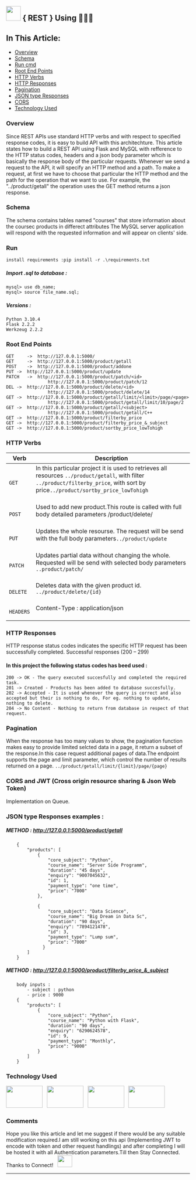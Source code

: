 ## <img src="https://user-images.githubusercontent.com/125151906/223210076-58b29154-0e90-4e37-b42f-f23387cfe83f.png" width="40px;" height="40px;"> { REST } Using 🐍🧪🐬

## In This Article:
- [Overview](https://awesomeopensource.com/project/elangosundar/awesome-README-templates)
- [Schema](https://awesomeopensource.com/project/elangosundar/awesome-README-templates)
- [Run cmd](https://awesomeopensource.com/project/elangosundar/awesome-README-templates)
- [Root End Points](https://awesomeopensource.com/project/elangosundar/awesome-README-templates)
- [HTTP Verbs](https://awesomeopensource.com/project/elangosundar/awesome-README-templates)
- [HTTP Responses ](https://awesomeopensource.com/project/elangosundar/awesome-README-templates)
- [Pagination](https://awesomeopensource.com/project/elangosundar/awesome-README-templates)
- [JSON type Responses](https://awesomeopensource.com/project/elangosundar/awesome-README-templates)
- [CORS](https://awesomeopensource.com/project/elangosundar/awesome-README-templates)
- [Technology Used](https://awesomeopensource.com/project/elangosundar/awesome-README-templates)

### Overview 

Since REST APIs use standard HTTP verbs and with respect to specified response codes, 
it is easy to build API with this architechture. This article states how to build a REST API using Flask and MySQL with refference to the HTTP status codes, 
headers and a json body parameter whcih is basically the response body of the particular requests.
Whenever we send a request to the API, it will specify an HTTP method and a path. 
To make a request, at first we have to choose that particular the HTTP method and the path for the operation that we want to use. 
For example, the "../product/getall" the operation uses the GET method returns a json response. 

### Schema
The schema contains tables named "courses" that store information about the coursec products in differect attributes
The MySQL server application will respond with the requested information and will appear on clients' side.
### Run
    install requirements :pip install -r .\requirements.txt
##### Import .sql to database :<br>  	
    
    mysql> use db_name;
 	mysql> source file_name.sql;
    
##### Versions :<br>  
    Python 3.10.4
    Flask 2.2.2
    Werkzeug 2.2.2
    
### Root End Points    
    GET 	-> 	http://127.0.0.1:5000/
    GET 	-> 	http://127.0.0.1:5000/product/getall
    POST	->	http://127.0.0.1:5000/product/addone
    PUT	->	http://127.0.0.1:5000/product/update
    PATCH	->	http://127.0.0.1:5000/product/patch/<id>
                    http://127.0.0.1:5000/product/patch/12    
    DEL	->	http://127.0.0.1:5000/product/delete/<id>
                    http://127.0.0.1:5000/product/delete/14
    GET	->	http://127.0.0.1:5000/product/getall/limit/<limit>/page/<page>
                    http://127.0.0.1:5000/product/getall/limit/10/page/2
    GET	->	http://127.0.0.1:5000/product/getall/<subject>
                    http://127.0.0.1:5000/product/getall/C++
    GET	->	http://127.0.0.1:5000/product/filterby_price 
    GET	->	http://127.0.0.1:5000/product/filterby_price_&_subject
    GET	->	http://127.0.0.1:5000/product/sortby_price_lowTohigh
   
### HTTP Verbs
<table>
<thead>
<tr>
<th>Verb</th>
<th>Description</th>
</tr></thead>
<tbody>
<tr>
<td><code>GET</code></td>
<td>In this particular project it is used to retrieves all resources <code>../product/getall</code>, with filter <code>../product/filterby_price</code>,
with sort by price<code>../product/sortby_price_lowTohigh</code> <br><br></td>
</tr>

<tr>
<td><code>POST</code></td>
<td>Used to add new product.This route is called with full body detailed parameters /product/delete/<id><br><br></td>
</tr>

<tr>
<td><code>PUT</code></td>
<td>Updates the whole resourse. The request will be send with the full body parameters<code>../product/update</code> <br><br></td>
</tr>

<tr>
<td><code>PATCH</code></td>
<td>Updates partial data without changing the whole. Requested will be send with selected body parameters <code>..product/patch/<id></code><br><br>
</tr>

<tr>
<td><code>DELETE</code></td>
<td>Deletes data with the given product id. <code>../product/delete/{id}</code> <br><br></td>
</tr>
<tr>
<td><code>HEADERS</code></td>
<td>Content-Type : application/json<br><br></td>
</tr>

</tbody>
</table>

### HTTP Responses
HTTP response status codes indicates the specific HTTP request has been successfully completed. 
Successful responses (200 – 299) 
#### In this project the following status codes has beed used :
    200 -> OK - The query executed succesfully and completed the required task.
    201 -> Created - Products has been added to database succesfully.
    202 -> Accepted - It is used whenever the query is correct and also accepted but their is nothing to do, For eg. nothing to update, nothing to delete.
    204 -> No Content - Nothing to return from database in respect of that request.

### Pagination
When the response has too many values to show, the pagination function makes easy to provide limited selcted data in a page,
it return a subset of the response.In this case request additional pages of data.The endpoint supports the page and limit parameter, which control the number of results returned on a page. <code>../product/getall/limit/{limit}/page/{page} </code>

### CORS and JWT (Cross origin resource sharing & Json Web Token)
Implementation on Queue.

### JSON type Responses examples :<br>
##### METHOD : http://127.0.0.1:5000/product/getall
        {
            "products": [
                {
                    "core_subject": "Python",
                    "course_name": "Server Side Programm",
                    "duration": "45 days",
                    "enquiry": "9007045632",
                    "id": 1,
                    "payment_type": "one time",
                    "price": "7000"
                },
         
                {
                    "core_subject": "Data Science",
                    "course_name": "Big Dream in Data Sc",
                    "duration": "90 days",
                    "enquiry": "7894121478",
                    "id": 3,
                    "payment_type": "Lump sum",
                    "price": "7000"
                  }
            ]
        }

##### METHOD : http://127.0.0.1:5000/product/filterby_price_&_subject
        body inputs : 
            - subject : python
            - price : 9000
        {
            "products": [
                {
                    "core_subject": "Python",
                    "course_name": "Python with Flask",
                    "duration": "90 days",
                    "enquiry": "6290624578",
                    "id": 9,
                    "payment_type": "Monthly",
                    "price": "9000"
                }
            ]
        }

### Technology Used
<p><img src="https://user-images.githubusercontent.com/125151906/223213095-daa36254-ec9b-41f2-a5a9-5449498b21e3.png" width="100" height="60">&nbsp;&nbsp;
<img src="https://user-images.githubusercontent.com/125151906/223213321-5ff5dfab-03de-45fd-a49c-e9fe12bd3a88.png" width="100" height="60">&nbsp;&nbsp;
<img src="https://user-images.githubusercontent.com/125151906/223213089-b112d7c1-c7ab-4631-91d7-e66dc43e5713.png" width="100" height="60">&nbsp;&nbsp;
<img src="https://user-images.githubusercontent.com/125151906/223213536-d1ed5975-4822-4014-bf13-724fefef781e.png" width="100" height="60">&nbsp;&nbsp;</p>

### Comments
Hope you like this article and let me suggest if there would be any suitable modification required.I am still working on this api (Implementing JWT to encode with token and other request handlings) and after completing I will be hosted it with all Authentication parameters.Till then Stay Connected. Thanks to Connect! &nbsp;&nbsp;<img src="https://user-images.githubusercontent.com/125151906/223216986-3de16a0a-8e1c-4cc7-b180-386ec4b4da5c.png" width="40px;" height="32px;">



________________________________________________________________________________________________________________________________________________________



